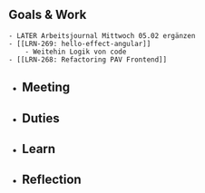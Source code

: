 ## Goals & Work
	- LATER Arbeitsjournal Mittwoch 05.02 ergänzen
	- [[LRN-269: hello-effect-angular]]
		- Weitehin Logik von code
	- [[LRN-268: Refactoring PAV Frontend]]
- ## Meeting
- ## Duties
- ## Learn
- ## Reflection